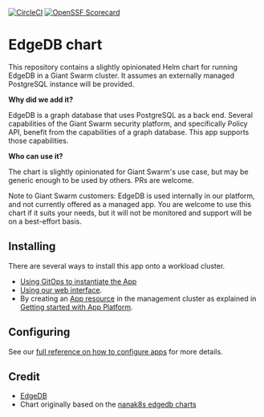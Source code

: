 [![CircleCI](https://dl.circleci.com/status-badge/img/gh/giantswarm/edgedb-app/tree/main.svg?style=svg)](https://dl.circleci.com/status-badge/redirect/gh/giantswarm/edgedb-app/tree/main)
[![OpenSSF Scorecard](https://api.securityscorecards.dev/projects/github.com/giantswarm/edgedb-app/badge)](https://securityscorecards.dev/viewer/?uri=github.com/giantswarm/edgedb-app)

# EdgeDB chart

This repository contains a slightly opinionated Helm chart for running EdgeDB in a Giant Swarm cluster.
It assumes an externally managed PostgreSQL instance will be provided.

**Why did we add it?**

EdgeDB is a graph database that uses PostgreSQL as a back end. Several capabilities of the Giant Swarm security platform, and specifically Policy API, benefit from the capabilities of a graph database. This app supports those capabilities.

**Who can use it?**

The chart is slightly opinionated for Giant Swarm's use case, but may be generic enough to be used by others. PRs are welcome.

Note to Giant Swarm customers: EdgeDB is used internally in our platform, and not currently offered as a managed app. You are welcome to use this chart if it suits your needs, but it will not be monitored and support will be on a best-effort basis.

## Installing

There are several ways to install this app onto a workload cluster.

- [Using GitOps to instantiate the App](https://docs.giantswarm.io/advanced/gitops/apps/)
- [Using our web interface](https://docs.giantswarm.io/platform-overview/web-interface/app-platform/#installing-an-app).
- By creating an [App resource](https://docs.giantswarm.io/use-the-api/management-api/crd/apps.application.giantswarm.io/) in the management cluster as explained in [Getting started with App Platform](https://docs.giantswarm.io/getting-started/app-platform/).

## Configuring

See our [full reference on how to configure apps](https://docs.giantswarm.io/getting-started/app-platform/app-configuration/) for more details.

## Credit

- [EdgeDB][edgedb]
- Chart originally based on the [nanak8s edgedb charts][nanak8s]

[edgedb]: https://github.com/edgedb/edgedb
[nanak8s]: https://github.com/Japan7/nanak8s/tree/main/charts/edgedb
